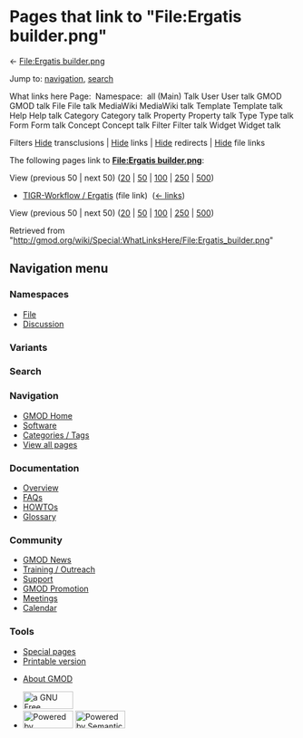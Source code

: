 <div id="mw-page-base" class="noprint">

</div>

<div id="mw-head-base" class="noprint">

</div>

<div id="content" class="mw-body" role="main">

<span id="top"></span>

<div id="mw-js-message" style="display:none;">

</div>



# <span dir="auto">Pages that link to "File:Ergatis builder.png"</span>

<div id="bodyContent">

<div id="contentSub">

← [File:Ergatis
builder.png](/wiki/File:Ergatis_builder.png "File:Ergatis builder.png")

</div>

<div id="jump-to-nav" class="mw-jump">

Jump to: [navigation](#mw-navigation), [search](#p-search)

</div>

<div id="mw-content-text">

What links here Page:  Namespace:  all (Main) Talk User User talk GMOD
GMOD talk File File talk MediaWiki MediaWiki talk Template Template talk
Help Help talk Category Category talk Property Property talk Type Type
talk Form Form talk Concept Concept talk Filter Filter talk Widget
Widget talk

Filters
[Hide](/mediawiki/index.php?title=Special:WhatLinksHere/File:Ergatis_builder.png&hidetrans=1 "Special:WhatLinksHere/File:Ergatis builder.png")
transclusions \|
[Hide](/mediawiki/index.php?title=Special:WhatLinksHere/File:Ergatis_builder.png&hidelinks=1 "Special:WhatLinksHere/File:Ergatis builder.png")
links \|
[Hide](/mediawiki/index.php?title=Special:WhatLinksHere/File:Ergatis_builder.png&hideredirs=1 "Special:WhatLinksHere/File:Ergatis builder.png")
redirects \|
[Hide](/mediawiki/index.php?title=Special:WhatLinksHere/File:Ergatis_builder.png&hideimages=1 "Special:WhatLinksHere/File:Ergatis builder.png")
file links

The following pages link to **[File:Ergatis
builder.png](/wiki/File:Ergatis_builder.png "File:Ergatis builder.png")**:

View (previous 50 \| next 50)
([20](/mediawiki/index.php?title=Special:WhatLinksHere/File:Ergatis_builder.png&limit=20 "Special:WhatLinksHere/File:Ergatis builder.png")
\|
[50](/mediawiki/index.php?title=Special:WhatLinksHere/File:Ergatis_builder.png&limit=50 "Special:WhatLinksHere/File:Ergatis builder.png")
\|
[100](/mediawiki/index.php?title=Special:WhatLinksHere/File:Ergatis_builder.png&limit=100 "Special:WhatLinksHere/File:Ergatis builder.png")
\|
[250](/mediawiki/index.php?title=Special:WhatLinksHere/File:Ergatis_builder.png&limit=250 "Special:WhatLinksHere/File:Ergatis builder.png")
\|
[500](/mediawiki/index.php?title=Special:WhatLinksHere/File:Ergatis_builder.png&limit=500 "Special:WhatLinksHere/File:Ergatis builder.png"))

- [TIGR-Workflow /
  Ergatis](/wiki/TIGR-Workflow_/_Ergatis "TIGR-Workflow / Ergatis")
  (file link) ‎ <span class="mw-whatlinkshere-tools">([←
  links](/mediawiki/index.php?title=Special:WhatLinksHere&target=TIGR-Workflow+%2F+Ergatis "Special:WhatLinksHere"))</span>

View (previous 50 \| next 50)
([20](/mediawiki/index.php?title=Special:WhatLinksHere/File:Ergatis_builder.png&limit=20 "Special:WhatLinksHere/File:Ergatis builder.png")
\|
[50](/mediawiki/index.php?title=Special:WhatLinksHere/File:Ergatis_builder.png&limit=50 "Special:WhatLinksHere/File:Ergatis builder.png")
\|
[100](/mediawiki/index.php?title=Special:WhatLinksHere/File:Ergatis_builder.png&limit=100 "Special:WhatLinksHere/File:Ergatis builder.png")
\|
[250](/mediawiki/index.php?title=Special:WhatLinksHere/File:Ergatis_builder.png&limit=250 "Special:WhatLinksHere/File:Ergatis builder.png")
\|
[500](/mediawiki/index.php?title=Special:WhatLinksHere/File:Ergatis_builder.png&limit=500 "Special:WhatLinksHere/File:Ergatis builder.png"))

</div>

<div class="printfooter">

Retrieved from
"<http://gmod.org/wiki/Special:WhatLinksHere/File:Ergatis_builder.png>"

</div>

<div id="catlinks" class="catlinks catlinks-allhidden">

</div>

<div class="visualClear">

</div>

</div>

</div>

<div id="mw-navigation">

## Navigation menu

<div id="mw-head">



<div id="left-navigation">

<div id="p-namespaces" class="vectorTabs" role="navigation"
aria-labelledby="p-namespaces-label">

### Namespaces

- <span id="ca-nstab-image"><a href="/wiki/File:Ergatis_builder.png" accesskey="c"
  title="View the file page [c]">File</a></span>
- <span id="ca-talk"><a
  href="/mediawiki/index.php?title=File_talk:Ergatis_builder.png&amp;action=edit&amp;redlink=1"
  accesskey="t"
  title="Discussion about the content page [t]">Discussion</a></span>

</div>

<div id="p-variants" class="vectorMenu emptyPortlet" role="navigation"
aria-labelledby="p-variants-label">

### 

### Variants[](#)

<div class="menu">

</div>

</div>

</div>

<div id="right-navigation">





</div>

<div id="p-search" role="search">

### Search

<div id="simpleSearch">

</div>

</div>

</div>

</div>

<div id="mw-panel">

<div id="p-logo" role="banner">

<a href="/wiki/Main_Page"
style="background-image: url(http://gmod.org/images/GMOD-cogs.png);"
title="Visit the main page"></a>

</div>

<div id="p-Navigation" class="portal" role="navigation"
aria-labelledby="p-Navigation-label">

### Navigation

<div class="body">

- <span id="n-GMOD-Home">[GMOD Home](/wiki/Main_Page)</span>
- <span id="n-Software">[Software](/wiki/GMOD_Components)</span>
- <span id="n-Categories-.2F-Tags">[Categories /
  Tags](/wiki/Categories)</span>
- <span id="n-View-all-pages">[View all
  pages](/wiki/Special:AllPages)</span>

</div>

</div>

<div id="p-Documentation" class="portal" role="navigation"
aria-labelledby="p-Documentation-label">

### Documentation

<div class="body">

- <span id="n-Overview">[Overview](/wiki/Overview)</span>
- <span id="n-FAQs">[FAQs](/wiki/Category:FAQ)</span>
- <span id="n-HOWTOs">[HOWTOs](/wiki/Category:HOWTO)</span>
- <span id="n-Glossary">[Glossary](/wiki/Glossary)</span>

</div>

</div>

<div id="p-Community" class="portal" role="navigation"
aria-labelledby="p-Community-label">

### Community

<div class="body">

- <span id="n-GMOD-News">[GMOD News](/wiki/GMOD_News)</span>
- <span id="n-Training-.2F-Outreach">[Training /
  Outreach](/wiki/Training_and_Outreach)</span>
- <span id="n-Support">[Support](/wiki/Support)</span>
- <span id="n-GMOD-Promotion">[GMOD
  Promotion](/wiki/GMOD_Promotion)</span>
- <span id="n-Meetings">[Meetings](/wiki/Meetings)</span>
- <span id="n-Calendar">[Calendar](/wiki/Calendar)</span>

</div>

</div>

<div id="p-tb" class="portal" role="navigation"
aria-labelledby="p-tb-label">

### Tools

<div class="body">

- <span id="t-specialpages"><a href="/wiki/Special:SpecialPages" accesskey="q"
  title="A list of all special pages [q]">Special pages</a></span>
- <span id="t-print"><a
  href="/mediawiki/index.php?title=Special:WhatLinksHere/File:Ergatis_builder.png&amp;printable=yes"
  rel="alternate" accesskey="p"
  title="Printable version of this page [p]">Printable version</a></span>

</div>

</div>

</div>

</div>

<div id="footer" role="contentinfo">

- <span id="footer-places-about">[About
  GMOD](/wiki/GMOD:About "GMOD:About")</span>

<!-- -->

- <span id="footer-copyrightico">[<img src="http://www.gnu.org/graphics/gfdl-logo-small.png" width="88"
  height="31" alt="a GNU Free Documentation License" />](http://www.gnu.org/licenses/fdl-1.3.html)</span>
- <span id="footer-poweredbyico">[<img src="/mediawiki/skins/common/images/poweredby_mediawiki_88x31.png"
  width="88" height="31" alt="Powered by MediaWiki" />](//www.mediawiki.org/)
  [<img
  src="/mediawiki/extensions/SemanticMediaWiki/includes/../resources/images/smw_button.png"
  width="88" height="31" alt="Powered by Semantic MediaWiki" />](https://www.semantic-mediawiki.org/wiki/Semantic_MediaWiki)</span>

<div style="clear:both">

</div>

</div>
